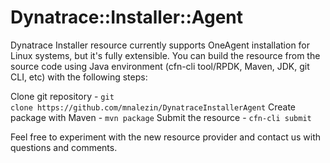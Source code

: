 # Dynatrace::Installer::Agent

Dynatrace Installer resource currently supports OneAgent installation for Linux systems, but it's fully extensible. 
You can build the resource from the source code using Java environment (cfn-cli tool/RPDK, Maven, JDK, git CLI, etc) with the following steps:

Clone git repository - ```git clone https://github.com/mnalezin/DynatraceInstallerAgent```
Create package with Maven - ```mvn package```
Submit the resource - ```cfn-cli submit```

Feel free to experiment with the new resource provider and contact us with questions and comments.
